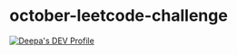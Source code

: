 # october-leetcode-challenge

[![Deepa's DEV Profile](https://d2fltix0v2e0sb.cloudfront.net/dev-badge.svg)](https://dev.to/qwertypool)
